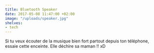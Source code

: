 ```yaml
---
title: Bluetooth Speaker
date: 2017-05-08 11:47:00 +02:00
image: "/uploads/speaker.jpg"
shelves:
- tech
---
```


Si tu veux écouter de la musique bien fort partout depuis ton téléphone, essaie cette enceinte. Elle déchire sa maman !! xD